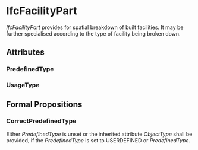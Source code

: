 # IfcFacilityPart

_IfcFacilityPart_ provides for spatial breakdown of built facilities. It may be further specialised according to the type of facility being broken down.

## Attributes

### PredefinedType


### UsageType


## Formal Propositions

### CorrectPredefinedType
Either _PredefinedType_ is unset or the inherited attribute _ObjectType_ shall be provided, if the _PredefinedType_ is set to USERDEFINED or _PredefinedType_.
